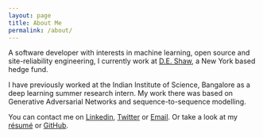 ```yaml
---
layout: page
title: About Me
permalink: /about/
---
```


A software developer with interests in machine learning, open source and site-reliability engineering, I currently work at [D.E. Shaw](https://www.deshaw.com/), a New York based hedge fund.

I have previously worked at the Indian Institute of Science, Bangalore as a deep learning summer research intern. My work there was based on Generative Adversarial Networks and sequence-to-sequence modelling.

You can contact me on [Linkedin](https://www.linkedin.com/in/yash-jakhotiya/), [Twitter](https://twitter.com/yash_jakhotiya) or [Email](mailto:mailsforyashj@gmail.com). Or take a look at my [résumé](https://drive.google.com/file/d/1z6vSBjbXRYaig0YSlwZVOlVRLgoSFk45/view?usp=sharing) or [GitHub](https://github.com/yashjakhotiya).
